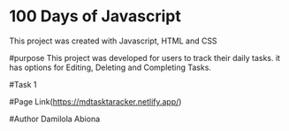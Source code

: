 # 100 Days of Javascript


This project was created with Javascript, HTML and CSS

#purpose
This project was developed for users to track their daily tasks. 
it has options for Editing, Deleting and Completing Tasks. 


#Task 1


#Page Link(https://mdtasktaracker.netlify.app/)


#Author Damilola Abiona
